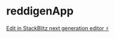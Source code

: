 # reddigenApp

[Edit in StackBlitz next generation editor ⚡️](https://stackblitz.com/~/github.com/nandhagopalakrishna/reddigenApp)